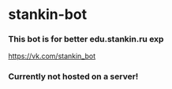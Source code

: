 # stankin-bot

### This bot is for better edu.stankin.ru exp

https://vk.com/stankin_bot

### Currently not hosted on a server!
